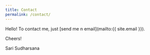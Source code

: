 ```yaml
---
title: Contact
permalink: /contact/
---
```


Hello! To contact me, just [send me n email](mailto:{{ site.email }}).

Cheers!

Sari Sudharsana